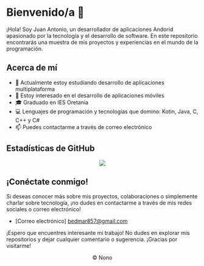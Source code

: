 # Bienvenido/a 👋

¡Hola! Soy Juan Antonio, un desarrollador de aplicaciones Andorid apasionado por la tecnología y el desarrollo de software. En este repositorio encontrarás una muestra de mis proyectos y experiencias en el mundo de la programación.

## Acerca de mí

- 🔭 Actualmente estoy estudiando desarrollo de aplicaciones multiplataforma
- 🌱 Estoy interesado en el desarrollo de aplicaciones móviles
- 🎓 Graduado en IES Oretania
- 💻 Lenguajes de programación y tecnologías que domino: Kotin, Java, C, C++ y C#
- 📫 Puedes contactarme a través de correo electrónico

## Estadísticas de GitHub

<p  align="center">
  <img align="center" src="https://github-readme-stats.vercel.app/api?username=nonozomber&theme=vue-dark&show_icons=true" />
</p>

## ¡Conéctate conmigo!

Si deseas conocer más sobre mis proyectos, colaboraciones o simplemente charlar sobre tecnología, ¡no dudes en contactarme a través de mis redes sociales o correo electrónico!

- [Correo electrónico] bedmar857@gmail.com

¡Espero que encuentres interesante mi trabajo! No dudes en explorar mis repositorios y dejar cualquier comentario o sugerencia. ¡Gracias por visitarme!

<p align="center">
&copy; Nono
</p>

